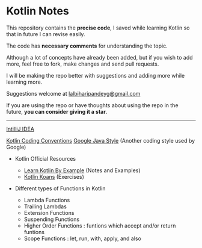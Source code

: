 # Kotlin Notes
This repository contains the **precise code**, I saved while learning Kotlin so that in future I can revise easily.  
  
The code has **necessary comments** for understanding the topic.
  
Although a lot of concepts have already been added, but if you wish to add more, feel free to fork, make changes and send pull requests.

I will be making the repo better with suggestions and adding more while learning more.  
  
Suggestions welcome at lalbiharipandeyg@gmail.com

If you are using the repo or have thoughts about using the repo in the future, **you can consider giving it a star**.
<hr>

[IntilliJ IDEA](https://www.jetbrains.com/idea/download/#section=windows)

[Kotlin Coding Conventions](https://kotlinlang.org/docs/coding-conventions.html)
[Google Java Style](https://github.com/google/google-java-format) (Another coding style used by Google)

- Kotlin Official Resources
  * [Learn Kotlin By Example](https://play.kotlinlang.org/byExample/overview) (Notes and Examples)
  * [Kotlin Koans](https://play.kotlinlang.org/byExample/overview) (Exercises)

- Different types of Functions in Kotlin
  * Lambda Functions
  * Trailing Lambdas
  * Extension Functions
  * Suspending Functions
  * Higher Order Functions : funtions which accept and/or return funtions
  * Scope Functions : let, run, with, apply, and also
